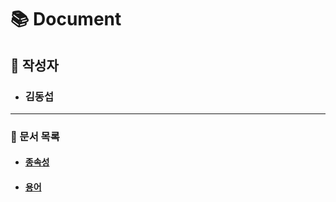 # 📚 Document

## 📓 작성자

- ### 김동섭

---

### 🔖 문서 목록

- #### [종속성](./dependencies/index.md)

- #### [용어](./terminology/index.md)
